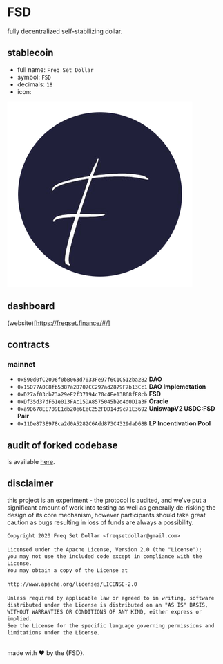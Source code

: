 # FSD
fully decentralized self-stabilizing dollar.

## stablecoin

- full name: `Freq Set Dollar`
- symbol: `FSD`
- decimals: `18`
- icon:

![fsd_logo](https://github.com/freqsetdollars/fsd/blob/online/resource/logo.png)

## dashboard

(website)[https://freqset.finance/#/]

## contracts
### mainnet
- `0x590d0fC2096f0bB063d7033Fe97f6C1C512ba2B2` **DAO**
- `0x15D77A0E8fb5387a2D707CC297ad2879F7b13Cc1` **DAO Implemetation**
- `0xD27af03cb73a29eE2f37194c70c4Ee13B68fE8cb` **FSD**
- `0xDf35d37dF61e013FAc15DA8575045b2d4d0D1a3F` **Oracle**
- `0xa9D678EE709E1db20e6EeC252FDD1439c71E3692` **UniswapV2 USDC:FSD Pair**
- `0x11De873E978ca2d0A5282C6Add873C4329daD68B` **LP Incentivation Pool**

## audit of forked codebase

is available [here](https://github.com/emptysetsquad/dollar/blob/master/audit/REP-Dollar-06-11-20.pdf).

## disclaimer
this project is an experiment - the protocol is audited, and we've put a significant amount of work into testing as well as generally de-risking the design of its core mechanism, however participants should take great caution as bugs resulting in loss of funds are always a possibility.

```
Copyright 2020 Freq Set Dollar <freqsetdollar@gmail.com>

Licensed under the Apache License, Version 2.0 (the "License");
you may not use the included code except in compliance with the License.
You may obtain a copy of the License at

http://www.apache.org/licenses/LICENSE-2.0

Unless required by applicable law or agreed to in writing, software
distributed under the License is distributed on an "AS IS" BASIS,
WITHOUT WARRANTIES OR CONDITIONS OF ANY KIND, either express or implied.
See the License for the specific language governing permissions and
limitations under the License.
```

<br>
made with ❤️ by the {FSD}.